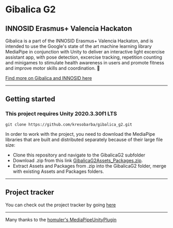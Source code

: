 # Gibalica G2
## INNOSID Erasmus+ Valencia Hackaton

Gibalica is a part of the INNOSID Erasmus+ Valencia Hackaton, and is intended to use the Google's state of the art machine learning library MediaPipe in conjunction with Unity to deliver an interactive light excercise assistant app, with pose detection, excercise tracking, repetition counting and minigames to stimulate health awareness in users and promote fitness and improve motor skills and coordination. 🤸

[Find more on Gibalica and INNOSID here](https://sociallab.fer.hr/innosid/valencia-2022-hackathon/case-studies/gibalica/)

------------------------------------------------
## Getting started
### This project requires Unity 2020.3.30f1 LTS

```
git clone https://github.com/kresobarba/gibalica_g2.git
```

In order to work with the project, you need to download the MediaPipe libraries that are built and distributed separately because of their large file size:

- Clone this repository and navigate to the GibalicaG2 subfolder
- Download .zip from this link [GibalicaG2Assets_Packages.zip]().
- Extract Assets and Packages from .zip into the GibalicaG2 folder, merge with existing Assets and Packages folders.

------------------------------------------------

## Project tracker
You can check out the project tracker by going [here](https://github.com/users/kresobarba/projects/1/views/1)

------------------------------------------------

Many thanks to the [homuler's MediaPipeUnityPlugin](https://github.com/homuler/MediaPipeUnityPlugin)
